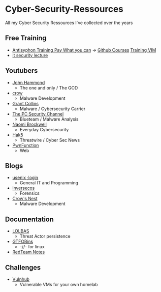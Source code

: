 # Cyber-Security-Ressources
All my Cyber Security Ressources I've collected over the years



## Free Training
- [Antisyphon Training Pay What you can](https://www.antisyphontraining.com/pay-what-you-can/) -> [Github Courses](https://github.com/strandjs/IntroLabs) [Training VIM](https://www.antisyphontraining.com/john-strand-training-lab-download-instructions/)
- [it security lecture](https://github.com/bkimminich/it-security-lecture)

## Youtubers
- [John Hammond](https://www.youtube.com/@_JohnHammond)
	- The one and only / The GOD
- [crow](https://www.youtube.com/watch?v=aNEqC-U5tHM)
	- Malware Development 
- [Grant Collins](https://www.youtube.com/@collinsinfosec/videos)
	- Malware / Cybersecurity Carrier
- [The PC Security Channel](https://www.youtube.com/@pcsecuritychannel/videos)
	- Blueteam / Malware Analysis
- [Naomi Brockwell](https://www.youtube.com/@NaomiBrockwellTV)
	- Everyday Cybersecurity
- [Hak5](https://www.youtube.com/@hak5)
	- Threatwire / Cyber Sec News
- [PwnFunction](https://www.youtube.com/@PwnFunction/videos)
	- Web	
## Blogs

- [usenix ;login](https://www.usenix.org/publications/loginonline)
    - General IT and Programming
- [inversecos](https://www.inversecos.com/)
    - Forensics
- [Crow's Nest](https://crows-nest.gitbook.io/crows-nest/about-me/about-me)
    - Malware Development

## Documentation

- [LOLBAS](https://lolbas-project.github.io/#)
    - Threat Actor persistence
- [GTFOBins](https://gtfobins.github.io/)
    - -//- for linux
- [RedTeam Notes](https://www.ired.team/)

## Challenges

- [Vulnhub](https://www.vulnhub.com/)
	- Vulnerable VMs for your own homelab

